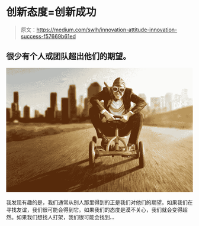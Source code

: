 # 创新态度=创新成功

> 原文：<https://medium.com/swlh/innovation-attitude-innovation-success-f57669b61ed>

## 很少有个人或团队超出他们的期望。

![](img/0307c23bfe07c372396956c8fbe0df9b.png)

我发现有趣的是，我们通常从别人那里得到的正是我们对他们的期望。如果我们在寻找友谊，我们很可能会得到它。如果我们的态度是漠不关心，我们就会变得超然。如果我们想找人打架，我们很可能会找到…